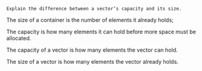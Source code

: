 

    Explain the difference between a vector’s capacity and its size.

The size of a container is the number of elements it already holds;

The capacity is how many elements it can hold before more space must be allocated.




The capacity of a vector is how many elements the vector can hold.

The size of a vector is how many elements the vector already holds.
